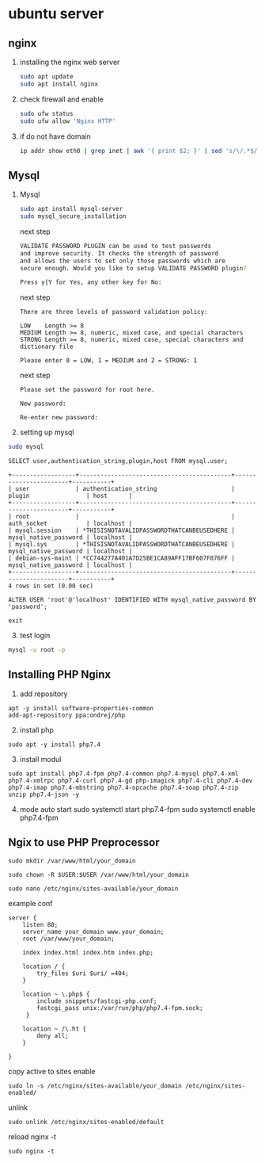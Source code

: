 # ubuntu server

## nginx

1. installing the nginx web server

   ```bash
   sudo apt update
   sudo apt install nginx
   ```

2. check firewall and enable

   ```bash
   sudo ufw status
   sudo ufw allow 'Nginx HTTP'
   ```

3. if do not have domain

   ```bash
   ip addr show eth0 | grep inet | awk '{ print $2; }' | sed 's/\/.*$//'
   ```

## Mysql

1. Mysql

   ```bash
   sudo apt install mysql-server
   sudo mysql_secure_installation
   ```

   next step

   ```bash
   VALIDATE PASSWORD PLUGIN can be used to test passwords
   and improve security. It checks the strength of password
   and allows the users to set only those passwords which are
   secure enough. Would you like to setup VALIDATE PASSWORD plugin?

   Press y|Y for Yes, any other key for No:
   ```

   next step

   ```
   There are three levels of password validation policy:

   LOW    Length >= 8
   MEDIUM Length >= 8, numeric, mixed case, and special characters
   STRONG Length >= 8, numeric, mixed case, special characters and dictionary file

   Please enter 0 = LOW, 1 = MEDIUM and 2 = STRONG: 1
   ```

   next step


   ```
   Please set the password for root here.

   New password:

   Re-enter new password:
   ```

2. setting up mysql

```bash
sudo mysql
```

```mysql
SELECT user,authentication_string,plugin,host FROM mysql.user;
```

```mysql
+------------------+-------------------------------------------+-----------------------+-----------+
| user             | authentication_string                     | plugin                | host      |
+------------------+-------------------------------------------+-----------------------+-----------+
| root             |                                           | auth_socket           | localhost |
| mysql.session    | *THISISNOTAVALIDPASSWORDTHATCANBEUSEDHERE | mysql_native_password | localhost |
| mysql.sys        | *THISISNOTAVALIDPASSWORDTHATCANBEUSEDHERE | mysql_native_password | localhost |
| debian-sys-maint | *CC744277A401A7D25BE1CA89AFF17BF607F876FF | mysql_native_password | localhost |
+------------------+-------------------------------------------+-----------------------+-----------+
4 rows in set (0.00 sec)
```

```mysql
ALTER USER 'root'@'localhost' IDENTIFIED WITH mysql_native_password BY 'password';
```

```mysql
exit
```

3. test login

```bash
mysql -u root -p
```

## Installing PHP Nginx

1. add repository

```
apt -y install software-properties-common
add-apt-repository ppa:ondrej/php
```

2. install php

```
sudo apt -y install php7.4
```

3. install modul

```
sudo apt install php7.4-fpm php7.4-common php7.4-mysql php7.4-xml php7.4-xmlrpc php7.4-curl php7.4-gd php-imagick php7.4-cli php7.4-dev php7.4-imap php7.4-mbstring php7.4-opcache php7.4-soap php7.4-zip unzip php7.4-json -y
```

4. mode auto start
sudo systemctl start php7.4-fpm
sudo systemctl enable php7.4-fpm


## Ngix to use PHP Preprocessor

```
sudo mkdir /var/www/html/your_domain
```

```
sudo chown -R $USER:$USER /var/www/html/your_domain
```

```
sudo nano /etc/nginx/sites-available/your_domain
```


example conf
```
server {
    listen 80;
    server_name your_domain www.your_domain;
    root /var/www/your_domain;

    index index.html index.htm index.php;

    location / {
        try_files $uri $uri/ =404;
    }

    location ~ \.php$ {
        include snippets/fastcgi-php.conf;
        fastcgi_pass unix:/var/run/php/php7.4-fpm.sock;
     }

    location ~ /\.ht {
        deny all;
    }

}
```

copy active to sites enable

```
sudo ln -s /etc/nginx/sites-available/your_domain /etc/nginx/sites-enabled/
```

unlink

```
sudo unlink /etc/nginx/sites-enabled/default
```

reload nginx -t

```
sudo nginx -t
```